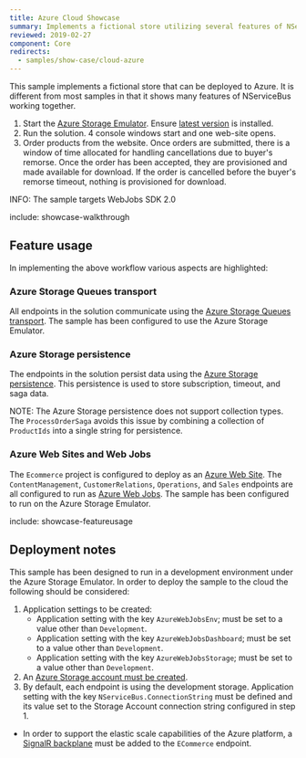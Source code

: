 ```yaml
---
title: Azure Cloud Showcase
summary: Implements a fictional store utilizing several features of NServiceBus.
reviewed: 2019-02-27
component: Core
redirects:
  - samples/show-case/cloud-azure
---
```


This sample implements a fictional store that can be deployed to Azure. It is different from most samples in that it shows many features of NServiceBus working together.

 1. Start the [Azure Storage Emulator](https://docs.microsoft.com/en-us/azure/storage/storage-use-emulator). Ensure [latest version](https://go.microsoft.com/fwlink/?linkid=717179&clcid=0x409) is installed.
 1. Run the solution. 4 console windows start and one web-site opens.
 1. Order products from the website. Once orders are submitted, there is a window of time allocated for handling cancellations due to buyer's remorse. Once the order has been accepted, they are provisioned and made available for download. If the order is cancelled before the buyer's remorse timeout, nothing is provisioned for download.


INFO: The sample targets WebJobs SDK 2.0

include: showcase-walkthrough


## Feature usage

In implementing the above workflow various aspects are highlighted:


### Azure Storage Queues transport

All endpoints in the solution communicate using the [Azure Storage Queues transport](/transports/azure-storage-queues/). The sample has been configured to use the Azure Storage Emulator.


### Azure Storage persistence

The endpoints in the solution persist data using the [Azure Storage persistence](/persistence/azure-storage/). This persistence is used to store subscription, timeout, and saga data.

NOTE: The Azure Storage persistence does not support collection types. The `ProcessOrderSaga` avoids this issue by combining a collection of `ProductIds` into a single string for persistence.


### Azure Web Sites and Web Jobs

The `Ecommerce` project is configured to deploy as an [Azure Web Site](https://azure.microsoft.com/en-us/services/app-service/web/). The `ContentManagement`, `CustomerRelations`, `Operations`, and `Sales` endpoints are all configured to run as [Azure Web Jobs](https://docs.microsoft.com/en-us/azure/app-service-web/websites-webjobs-resources). The sample has been configured to run on the Azure Storage Emulator.


include: showcase-featureusage


## Deployment notes

This sample has been designed to run in a development environment under the Azure Storage Emulator. In order to deploy the sample to the cloud the following should be considered:

 1. Application settings to be created:
    * Application setting with the key `AzureWebJobsEnv`; must be set to a value other than `Development`.
    * Application setting with the key `AzureWebJobsDashboard`; must be set to a value other than `Development`.
    * Application setting with the key `AzureWebJobsStorage`; must be set to a value other than `Development`.
 1. An [Azure Storage account must be created](https://docs.microsoft.com/en-us/azure/storage/storage-create-storage-account#create-a-storage-account).
 1. By default, each endpoint is using the development storage. Application setting with the key `NServiceBus.ConnectionString` must be defined and its value set to the Storage Account connection string configured in step 1.

 * In order to support the elastic scale capabilities of the Azure platform, a [SignalR backplane](https://docs.microsoft.com/en-us/aspnet/signalr/overview/performance/scaleout-in-signalr) must be added to the `ECommerce` endpoint.
